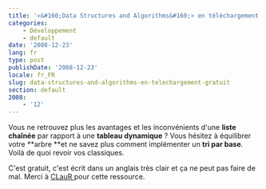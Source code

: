 ```yaml
---
title: '«&#160;Data Structures and Algorithms&#160;» en téléchargement gratuit'
categories:
    - Développement
    - default
date: '2008-12-23'
lang: fr
type: post
publishDate: '2008-12-23'
locale: fr_FR
slug: data-structures-and-algorithms-en-telechargement-gratuit
section: default
2008:
    - '12'
---
```


Vous ne retrouvez plus les avantages et les inconvénients d'une **liste chaînée** par rapport à une **tableau dynamique**&nbsp;? Vous hésitez à équilibrer votre **arbre **et ne savez plus comment implémenter un **tri par base**. Voilà de quoi revoir vos classiques.

<!--more-->

C'est gratuit, c'est écrit dans un anglais très clair et ça ne peut pas faire de mal. Merci à [CLauR ](http://blogs.msdn.com/b/clauer/archive/2008/12/22/d-couvrir-ou-r-viser-les-classiques-le-livre-gratuit-data-structures-and-algorithms.aspx)pour cette ressource.
